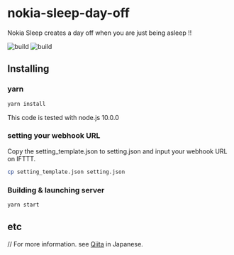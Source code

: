 # nokia-sleep-day-off

Nokia Sleep creates a day off when you are just being asleep !!

![build](https://img.shields.io/badge/build-good-green.svg)
![build](https://img.shields.io/badge/node->=10.0.0-orange.svg)

## Installing

### yarn

```sh
yarn install
```

This code is tested with node.js 10.0.0

### setting your webhook URL

Copy the setting_template.json to setting.json and input your webhook URL on IFTTT.

```sh
cp setting_template.json setting.json
```

### Building & launching server

```sh
yarn start
```

## etc

// For more information. see [Qiita](https://qiita.com/diescake/items/b25791eb7750c775e72f) in Japanese.
